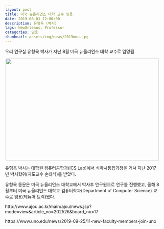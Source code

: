 ```yaml
---
layout: post
title: 미국 뉴올리언스 대학 교수 임용
date: 2019-08-01 12:00:00
description: 유형욱 (박사)
tags: NewOrleans, Professor
categories: 임용
thumbnail: assets/img/news/2019nou.jpg
---
```


<p class="item-intro text-muted">우리 연구실 유형욱 박사가 지난 8월 미국 뉴올리언스 대학 교수로 임명됨</p>
<img class="img-responsive img-centered" src="img/news/2019nou.jpg" alt="" width="500" height="333" style="margin-left: auto; margin-right: auto; display: block;">
<p>유형욱 박사는 대학원 컴퓨터공학과(ICS Lab)에서 석박사통합과정을 거쳐 지난 2017년 박사학위(지도교수 손태식)를 받았다.</p>
<p>유형욱 동문은 미국 뉴올리언스 대학교에서 박사후 연구원으로 연구를 진행했고, 올해 8월부터 미국 뉴올리언스 대학교 컴퓨터학과(Department of Computer Science) 교수로 임용(테뉴어 트랙)됐다.</p>
<p>http://www.ajou.ac.kr/main/ajou/news.jsp?mode=view&article_no=202526&board_no=17</p>
<P>https://www.uno.edu/news/2019-09-25/11-new-faculty-members-join-uno</P>